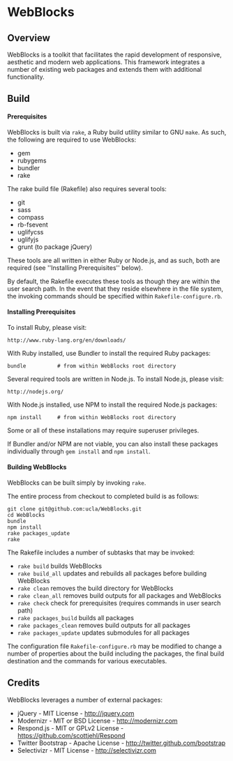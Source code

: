 # WebBlocks

## Overview

WebBlocks is a toolkit that facilitates the rapid development of responsive,
aesthetic and modern web applications. This framework integrates a number of
existing web packages and extends them with additional functionality.

## Build

#### Prerequisites

WebBlocks is built via `rake`, a Ruby build utility similar to GNU `make`. As 
such, the following are required to use WebBlocks:

* gem
* rubygems
* bundler
* rake

The rake build file (Rakefile) also requires several tools:

* git
* sass
* compass
* rb-fsevent
* uglifycss
* uglifyjs
* grunt (to package jQuery)

These tools are all written in either Ruby or Node.js, and as such, both are
required (see ''Installing Prerequisites'' below).

By default, the Rakefile executes these tools as though they are within the user
search path. In the event that they reside elsewhere in the file system, the 
invoking commands should be specified within `Rakefile-configure.rb`.

#### Installing Prerequisites

To install Ruby, please visit:

    http://www.ruby-lang.org/en/downloads/

With Ruby installed, use Bundler to install the required Ruby packages:

```
bundle          # from within WebBlocks root directory
```

Several required tools are written in Node.js. To install Node.js, please visit:

    http://nodejs.org/

With Node.js installed, use NPM to install the required Node.js packages:

```
npm install     # from within WebBlocks root directory
```

Some or all of these installations may require superuser privileges.

If Bundler and/or NPM are not viable, you can also install these packages 
individually through `gem install` and `npm install`.

#### Building WebBlocks

WebBlocks can be built simply by invoking `rake`.

The entire process from checkout to completed build is as follows:

```
git clone git@github.com:ucla/WebBlocks.git
cd WebBlocks
bundle
npm install
rake packages_update
rake
```

The Rakefile includes a number of subtasks that may be invoked:

* `rake build` builds WebBlocks
* `rake build_all` updates and rebuilds all packages before building WebBlocks
* `rake clean` removes the build directory for WebBlocks
* `rake clean_all` removes build outputs for all packages and WebBlocks
* `rake check` check for prerequisites (requires commands in user search path)
* `rake packages_build` builds all packages
* `rake packages_clean` removes build outputs for all packages
* `rake packages_update` updates submodules for all packages

The configuration file `Rakefile-configure.rb` may be modified to change a 
number of properties about the build including the packages, the final build
destination and the commands for various executables.

## Credits

WebBlocks leverages a number of external packages:

* jQuery - MIT License - http://jquery.com
* Modernizr - MIT or BSD License - http://modernizr.com
* Respond.js - MIT or GPLv2 License - https://github.com/scottjehl/Respond
* Twitter Bootstrap - Apache License - http://twitter.github.com/bootstrap
* Selectivizr - MIT License - http://selectivizr.com
